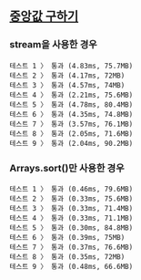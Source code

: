 ## [중앙값 구하기](https://school.programmers.co.kr/learn/courses/30/lessons/120811)

### stream을 사용한 경우

```text
테스트 1 〉	통과 (4.83ms, 75.7MB)
테스트 2 〉	통과 (4.17ms, 72MB)
테스트 3 〉	통과 (4.57ms, 74MB)
테스트 4 〉	통과 (2.21ms, 75.6MB)
테스트 5 〉	통과 (4.78ms, 80.4MB)
테스트 6 〉	통과 (4.35ms, 74.8MB)
테스트 7 〉	통과 (3.57ms, 76.1MB)
테스트 8 〉	통과 (2.05ms, 71.6MB)
테스트 9 〉	통과 (2.04ms, 90.2MB)
```

### Arrays.sort()만 사용한 경우

```text
테스트 1 〉	통과 (0.46ms, 79.6MB)
테스트 2 〉	통과 (0.33ms, 75.6MB)
테스트 3 〉	통과 (0.33ms, 71.4MB)
테스트 4 〉	통과 (0.33ms, 71.1MB)
테스트 5 〉	통과 (0.30ms, 84.8MB)
테스트 6 〉	통과 (0.39ms, 75MB)
테스트 7 〉	통과 (0.37ms, 76.6MB)
테스트 8 〉	통과 (0.35ms, 72MB)
테스트 9 〉	통과 (0.48ms, 66.6MB)
```